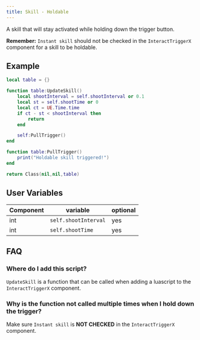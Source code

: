 ```yaml
---
title: Skill - Holdable
---
```


A skill that will stay activated while holding down the trigger button.

**Remember:** `Instant skill` should not be checked in the `InteractTriggerX` component for a skill to be holdable.

## Example

```lua
local table = {}

function table:UpdateSkill()
	local shootInterval = self.shootInterval or 0.1
	local st = self.shootTime or 0
	local ct = UE.Time.time
	if ct - st < shootInterval then
		return
	end

	self:PullTrigger()
end

function table:PullTrigger()
	print("Holdable skill triggered!")
end

return Class(nil,nil,table)
```

## User Variables

| Component   | variable    | optional    |
| ----------- | ----------- | ----------- |
| int   | `self.shootInterval` | yes |
| int   | `self.shootTime` | yes |

## FAQ

### Where do I add this script?

`UpdateSkill` is a function that can be called when adding a luascript to the `InteractTriggerX` component.

### Why is the function not called multiple times when I hold down the trigger?

Make sure `Instant skill` is **NOT CHECKED** in the `InteractTriggerX` component. 
